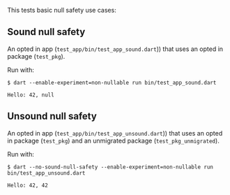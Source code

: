 This tests basic null safety use cases:

## Sound null safety

An opted in app (`test_app/bin/test_app_sound.dart`)) that uses an opted in
package (`test_pkg`).

Run with:
```
$ dart --enable-experiment=non-nullable run bin/test_app_sound.dart

Hello: 42, null
```

## Unsound null safety

An opted in app (`test_app/bin/test_app_unsound.dart`)) that uses an opted in
package (`test_pkg`) and an unmigrated package (`test_pkg_unmigrated`).

Run with:
```
$ dart --no-sound-null-safety --enable-experiment=non-nullable run bin/test_app_unsound.dart

Hello: 42, 42
```
